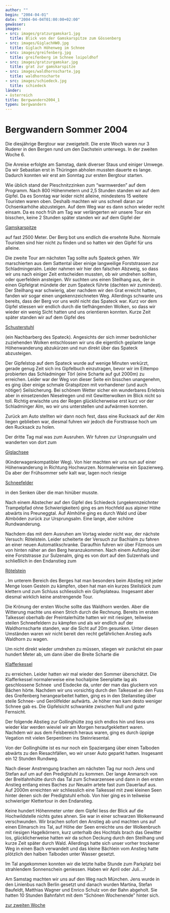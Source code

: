 ```yaml
---
author: ""
begin: "2004-04-01"
date: "2004-04-04T01:00:00+02:00"
gewässer:
images:
- src: images/gratzurgamskar1.jpg
  title: Blick von der Gamskarspitze zum Gössenberg
- src: images/GiglachHW0.jpg
  title: Giglach Höhenweg im Schnee
- src: images/greifenberg.jpg
  title: greifenberg im Schnee loipoldhof
- src: images/gratzurgamskar.jpg
  title: grat zur gamskarspitze
- src: images/waldhornscharte.jpg
  title: waldhornscharte
- src: images/schiedeck.jpg
  title: schiedeck
länder: 
- österreich
title: Bergwandern2004_1
typen: bergwandern
---
```



# Bergwandern Sommer 2004


Die diesjährige Bergtour war zweigeteilt. Die erste Woch waren nur 3 Ruderer in den Bergen rund um den Dachstein unterwegs. In der zweiten Woche 6.

Die Anreise erfolgte am Samstag, dank diverser Staus und einiger Umwege. Da wir Sebastian erst in Thüringen abholen mussten dauerte es lange. Dadurch konnten wir erst am Sonntag zur ersten Bergtour starten.

Wie üblich stand der Pleschnitzzinken zum “warmwerden” auf dem Programm. Nach 800 Höhenmetern und 2,5 Stunden standen wir auf dem Gipfel. Da es Sonntag war leider nicht alleine, mindestens 15 weitere Touristen waren oben. Deshalb machten wir uns schnell daran zur Ochsenkarhöhe abzusteigen. Auf dem Weg war es dann schon wieder recht einsam. Da es noch früh am Tag war verlängerten wir unsere Tour ein bisschen, keine 2 Stunden später standen wir auf dem Gipfel der

[Gamskarspitze](/berichte/2001/gamskar)

auf fast 2500 Meter. Der Berg bot uns endlich die ersehnte Ruhe. Normale Touristen sind hier nicht zu finden und so hatten wir den Gipfel für uns alleine.

Die zweite Tour am nächsten Tag sollte aufs Spateck gehen. Wir marschierten aus dem Sattental über einige langweilige Forststrassen zur  Schladmingeralm. Leider nahmen wir hier den falschen Abzweig, so dass wir uns nach einiger Zeit entscheiden mussten, ob wir umdrehen sollten, oder querfeldein ansteigen. Wir suchten uns einen Steilhang aus, der in einen Gipfelgrat mündete der zum Spateck führte (dachten wir zumindest). Der Steilhang war schwierig, aber nachdem wir den Grat erreicht hatten, fanden wir sogar einen ungekennzeichneten Weg. Allerdings schwante uns bereits, dass der Berg vor uns wohl nicht das Spateck war. Kurz vor dem Gipfel stiessen wir endlich durch die tiefhängenden Wolken, so dass wir wieder ein wenig Sicht hatten und uns orientieren konnten. Kurze Zeit später standen wir auf dem Gipfel des

[Schusterstuhl](/berichte/2001/spateck)

(ein Nachbarberg des Spateck). Angesichts der sich immer bedrohlicher zuziehenden Wolken entschlossen wir uns die eigentlich geplante lange Höhenwanderung abzukürzen und nun direkt über das Spateck abzusteigen.

Der Gipfelstop auf dem Spateck wurde auf wenige Minuten verkürzt, gerade genug Zeit sich ins Gipfelbuch einzutragen, bevor wir im Eiltempo probierten das Schladminger Törl (eine Scharte auf gut 2000m) zu erreichen. Leider war der Weg von dieser Seite ein bisschen unangenehm, es ging über einige schmale Gratspitzen mit vorhandener (und auch nötiger) Seilsicherung. Bei schönem Wetter sicher ein wunderbares Erlebnis aber in einsetzenden Nieselregen und mit Gewitterwolken im Blick nicht so toll. Richtig erwischte uns der Regen glücklicherweise erst kurz vor der Schladminger Alm, wo wir uns unterstellen und aufwärmen konnten.

Zurück am Auto stellten wir dann noch fest, dass eine Rucksack auf der Alm liegen geblieben war, diesmal fuhren wir jedoch die Forsttrasse hoch um den Rucksack zu holen.

Der dritte Tag mal was zum Ausruhen. Wir fuhren zur Ursprungsalm und wanderten von dort zum

[Giglachsee](/berichte/2001/giglach)

(Kinderwagenkompatibler Weg). Von hier machten wir uns nun auf einer Höhenwanderung in Richtung Hochwurzen. Normalerweise ein Spazierweg. Da aber der Frühsommer sehr kalt war, lagen noch riesige

[Schneefelder](/berichte/2001/hoehenweg)

in den Senken über die man hinüber musste.

Nach einem Abstecher auf den Gipfel des Schiedeck (ungekennzeichnter Trampelpfad ohne Schwierigkeiten) ging es am Hochfeld aus alpiner Höhe abwärts ins Preuneggtal. Auf Almhöhe ging es durch Wald und über Almböden zurück zur Ursprungsalm. Eine lange, aber schöne Rundwanderung.

Nachdem das mit dem Ausruhen am Vortag wieder nicht war, der nächste Versuch: Rötelstein. Leider scheiterte der Versuch zur Bachlalm zu fahren an einer neuen Automatikschranke. Daraufhin fuhren wir über Filzmoos um von hinten näher an den Berg heranzukommen. Nach einem Aufstieg über eine Forststrasse zur Sulzenalm, ging es von dort auf den Sulzenhals und schließlich in den Endanstieg zum

[Rötelstein](/berichte/2001/roetelstein)

. Im unterem Bereich des Berges hat man besonders beim Abstieg mit jeder Menge losen Gestein zu kämpfen, oben hat man ein kurzes Steilstück zum klettern und zum Schluss schliesslich ein Gipfeplateau. Insgesamt aber diesmal wirklich keine anstrengende Tour.

Die Krönung der ersten Woche sollte das Waldhorn werden. Aber die Witterung machte uns einen Strich durch die Rechnung. Bereits im ersten Talkessel oberhalb der Preintalerhütte hatten wir mit riesigen, teilweise steilen Schneefeldern zu kämpfen und als wir endlich auf der Waldhornscharte standen, war die Sicht auf 20m gesunken. Unter diesen Umständen waren wir nicht bereit den recht gefährlichen Anstieg aufs Waldhorn zu wagen.

Um nicht direkt wieder umdrehen zu müssen, stiegen wir zunächst ein paar hundert Meter ab, um dann über die Breite Scharte die

[Klafferkessel](/berichte/2001/klafferkessel)

zu erreichen. Leider hatten wir mal wieder den Sommer überschätzt. Die Klafferkessel normalerweise eine hochalpine Seenplatte lag als geschlossene Schnee  und Eisdecke da, unter der man das gluckern von Bächen hörte. Nachdem wir uns vorsichtig durch den Talkessel an den Fuss des Greifenberg herangearbeitet hatten, ging es in den Steilanstieg über steile Schnee- und Geröllfelder aufwärts. Je höher man kam desto weniger Schnee gab es. Die Gipfelsicht schwankte zwischen Null und guter Fernsicht.

Der folgende Abstieg zur Gollinghütte zog sich endlos hin und liess uns wieder klar werden wieviel wir am Morgen heraufgeklettert waren. Nachdem wir aus dem Felsbereich heraus waren, ging es durch üppige Vegation mit vielen Serpentinen ins Steinriesental.

Von der Gollinghütte ist es nur noch ein Spaziergang über einen Talboden abwärts zu den Riesachfällen, wo wir unser Auto geparkt hatten. Insgesamt ein 12 Stunden Rundweg.

Nach dieser Anstrengung brachen am nächsten Tag nur noch Jens und Stefan auf um auf den Predigtstuhl zu kommen. Der lange Anmarsch von der Breitlahnhütte durch das Tal zum Schwarzensee und dann in den ersten Anstieg entlang eines Baches zur Neualm artete fast zum Dauerlauf aus. Auf 2000m erreichten wir schliesslich eine Talkessel mit zwei kleinen Seen hinter denen sich der Predigtstuhl erhob. Von hier ging es in teilweise schwieriger Klettertour in den Endanstieg.

Keine hundert Höhenmeter unter dem Gipfel liess der Blick auf die Hochwildstelle nichts gutes ahnen. Sie war in einer schwarzen Wolkenwand verschwunden. Wir brachen sofort den Anstieg ab und machten uns auf einen Eilmarsch ins Tal, auf Höhe der Seen erreichte uns der Wolkenbruch mit riesigen Hagelkörnern, kurz unterhalb des Hochtals brach das Gewitter los, glücklicherweise hatten wir da schon Deckung durch den Steilhang und kurze Zeit später durch Wald. Allerdings hatte sich unser vorher trockener Weg in einen Bach verwandelt und das kleine Bächlein vom Anstieg hatte plötzlich den halben Talboden unter Wasser gesetzt.

Im Tal angekommen konnten wir die letzte halbe Stunde zum Parkplatz bei strahlendem Sonnenschein geniessen. Haben wir April oder Juli....?

Am Samstag machten wir uns auf den Weg nach München. Jens wurde in den Linienbus nach Berlin gesetzt und danach wurden Martina, Stefan Baufeldt, Matthias Wagner und Enrico Schulz von der Bahn abgeholt. Sie hatten 10 Stunden Bahnfahrt mit dem “Schönen Wochenende” hinter sich.

[zur zweiten Woche](/berichte/2002/bergwandern2004_2)
